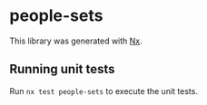 # people-sets

This library was generated with [Nx](https://nx.dev).

## Running unit tests

Run `nx test people-sets` to execute the unit tests.
